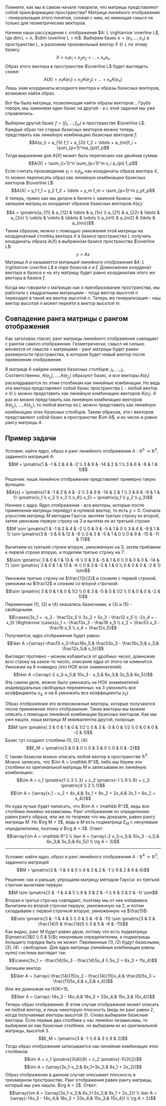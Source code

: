 Помните, как мы в самом начале говорили, что матрицы представляют собой трансформацию пространства? Матрица линейного отображения - генерализация этого понятия, схожая с ним, но имеющая смысл не только для геометрических векторов.

Начнем наши рассуждения с отображения $A: L \rightarrow \overline L$, где $\dim L = n$, $\dim \overline L = m$. Выберем базис $e = (e_1; \ldots; e_n)$ в пространстве $L$, и разложим произвольный вектор $X \in L$ по этому базису
$$X = x_1 e_1 + x_2 e_2 + \ldots + x_n e_n$$
Образ этого вектора в пространстве $\overline L$ будет выглядеть схоже:
$$A(X) = x_1 A(e_1) + x_2A(e_2) + \ldots + x_n A(e_n)$$
Лишь зная координаты исходного вектора и образы базисных векторов, возможно найти образ.

Вот бы была матрица, позволяющая найти образы векторов... Грубо говоря, мы заменяем один базис на другой - а с этой задачей мы уже справлялись.

Выберем другой базис $f = (f_1; \ldots; f_m)$ в пространстве $\overline L$. Каждый образ тех старых базисных векторов можно теперь представить как линейную комбинацию базисных векторов $f$:
$$A(e_i) = a_{1i} f_1 + a_{2i} f_2 + \ldots + a_{mi}f_i = \sum_{p=1}^ma_{pi}f_p$$
Тогда выражение для $A(X)$ может быть переписано как двойная сумма:
$$A(X) = \sum_{i=1}^n \sum_{p=1}^m x_i a_{pi} f_p$$
Если считать произведение $y_i = x_i a_{pi}$ как координаты образа вектора $X$, то можно переписать образ как линейную комбинацию базисных векторов $\overline L$:
$$A(X) = y_1 f_1 + y_2 f_2 + \ldots + y_m f_m = \sum_{p=1}^m y_pf_p$$
А теперь, прямо как мы делали в билете с заменой базиса - мы запишем матриц из координат образов базисных векторов $A(e_i)$:
$$A = \pmatrix{a_{11} & a_{12} & \ldots & a_{1n} \\ a_{21} & a_{22} & \ldots & a_{2n} \\ \vdots & \vdots & \ddots & \vdots \\ a_{m1} & a_{m2} & \ldots & a_{mn}}$$
Таким образом, можно с помощью умножения этой матрицы на координатный столбец вектора $X$ в базисе пространства $L$ получить координаты образа $A(X)$ в выбранном базисе пространства $\overline L$:
$$y = Ax$$
Матрица $A$ и называется *матрицей линейного отображения $A: L \rightarrow \overline L$ в паре базисов $e$ и $f$.* Домножение координат вектора в базисе $e$ на эту матрицу будет равно координатам этого же вектора в базисе $f$.

Когда мы говорили о матрицах как о преобразовании пространства, мы работали с квадратными матрицами - тогда вектор высотой $n$ переходил в такой же вектор высотой $n$. Теперь же генерализация - наш вектор высотой $n$ может перейти в вектор высотой $m$.
## Совпадение ранга матрицы с рангом отображения
Как заголовок гласит, ранг матрицы линейного отображения совпадает с рангом самого отображения. Геометрически, смысл не сильно меняется от смысла с матрицами - ранг матрицы будет равен размерности пространства, в котором будет новый вектор после применения отображения.

В матрице $A$ найдем номера базисных столбцов: $j_1, \ldots, j_r$. Соответственно, $A(e_{j_1}), \ldots, A(e_{j_r})$ образуют базис, и все векторы $A(e_i)$ раскладываются по этим столбикам как линейные комбинации. Но ведь эти вектора представляют собой базис пространства $L$ - любой вектор $x \in L$ можно представить как линейную комбинацию векторов $A(e_i)$. А раз их можно представить как линейную комбинацию векторов $A(e_{j_1}), \ldots, A(e_{j_r})$, то любой вектор из $L$ можно представить как линейную комбинацию этих базисных столбцов. Таким образом, эти $r$ векторов представляют собой базис в пространстве $\im A$, и их число и равно рангу матрицы $A$.
## Пример задачи
Условие: найти ядро, образ и ранг линейного отображения $A: \mathbb R^5 \rightarrow \mathbb R^3$, заданного матрицей $A$:
$$M = \pmatrix{1 & -1 & 2 & 4 & -2 \\ 3 & 9 & -14 & 2 & 1 \\ 3 & 6 & -9 & 1 & 1}$$

Решение: наше линейное отображение представляет примерно такую функцию:
$$A(x) = \pmatrix{1 & -1 & 2 & 4 & -2 \\ 3 & 9 & -14 & 2 & 1 \\ 3 & 6 & -9 & 1 & 1} \pmatrix{x_1 \\ x_2 \\ x_3 \\ x_4\\ x_5} = \pmatrix{y_1 \\ y_2 \\ y_3}$$
Начнем с ядра. Ядро отображения - все векторы, которые после применения матрицы перейдут в нулевой вектор, то есть $y=0$.
Сначала упростим матрицу $M$ методом Гаусса: вычтем третью строку из второй, затем умножим первую строку на $3$ и вычтем ее из третьей строки:
$$M \sim \pmatrix{1 & -1 & 2 & 4 & -2 \\ 0 & 3 & -5 & 1 & 0 \\ 3 & 6 & -9 & 1 & 1} \sim \pmatrix{3 & -3 & 6 & 12 & -6 \\ 0 & 3 & -5 & 1 & 0 \\ 0 & 9 & -15 & -11 & 7}$$
Вычитаем из третьей строки вторую, умноженную на $3$, затем прибавим к первой строке вторую, и поделим третью строку на $7$:
$$\sim \pmatrix{
3 & 0 & 1 & 13 & -6 \\
0 & 3 & -5 & 1 & 0 \\
0 & 0 & 0 & -14 & 7} \sim \pmatrix{
3 & 0 & 1 & 13 & -6 \\
0 & 3 & -5 & 1 & 0 \\
0 & 0 & 0 & -2 & 1} \sim$$
Умножим третью строку на $\frac{13}{2}$ и сложим с первой строкой, умножим на $\frac12$ и сложим со второй строчкой:
$$\sim \pmatrix{
3 & 0 & 1 & 0 & 1/2 \\
0 & 3 & -5 & 0 & 1/2 \\
0 & 0 & 0 & -2 & 1}$$
Переменные $(1)$, $(2)$ и $(4)$ оказались базисными, а $(3)$ и $(5)$ - свободными.
$$\cases{3x_1 = -x_3 - \frac12x_5 \\ 3x_2 = 5x_3 - \frac12 x_5 \\ -2x_4 = -x_5} \Rightarrow \cases{x_1 = -\frac13x_3 - \frac16 x_5 \\ x_2 = \frac53 x_3 - \frac16 x_5 \\ x_4 = \frac12x_5}$$
Получается, ядро отображения будет равно:
$$\ker A  =(\array{-\frac13 x_3-\frac16x_5;& \frac53x_3 - \frac16x_5;& x_3;& \frac12x_5;& x_5})$$
Выглядит противно - можем избавиться от дробных чисел, домножив всю строку на какое-то число, описание ядра от этого не изменится. Умножим на $6$ очевидно (это НОК всех знаменателей):
$$\ker A  =(\array{-2 x_3-x_5;& 10x_3 - x_5;& 6x_3;& 3x_5;& 6x_5})$$
(На самом деле, можно было умножать на НОК знаменателей индивидуальных свободных переменных: на $3$ умножить все коэффициенты $x_3$, и на $6$ умножить все коэффициенты $x_5$)

Образ отображения это всевозможные векторы, которые получаются после применения этого отображения. Такие векторы мы можем описать с помощью линейной комбинации базисных векторов.
Как мы уже нашли, наша матрица $M$ эквивалентна другой, попроще:
$$M \sim \pmatrix{
3 & 0 & 1 & 0 & 1/2 \\
0 & 3 & -5 & 0 & 1/2 \\
0 & 0 & 0 & -2 & 1}$$
Базис тут создают столбики $(1), (2), (4)$:
$$E_M = \pmatrix{3 & 0 & 0 \\ 0 & 3 & 0 \\ 0 & 0 & -2}$$
С таким базисом можно описать любой вектор в пространстве $\mathbb R^3$. Можно записать, что $\im A = \mathbb R^3$, либо мы берем эти столбики из оригинальной матрицы $M$ и записываем их линейную комбинацию:
$$\im A = c_1 \pmatrix{1 \\ 3 \\ 3} + c_2 \pmatrix{-1 \\ 9 \\ 6} + c_3 \pmatrix{4 \\ 2 \\ 1}$$
$$\im A = (\array{x_1 - x_2 + 4x_4;& 3x_1 + 9x_2 + 2x_4;& 3x_1 + 6x_2 + x_4})$$
Но куда лучше будет написать, что $\im A = \mathbb R^3$, ведь все столбики линейно независимы.
Ранг отображения по определению равен рангу образа, или же по теореме что мы доказали, равен рангу матрицы $M$. Но $\rg M = 3$, ведь в $M$ есть подматрица $E_M$ с ненулевым определителем, поэтому и $\rg A = 3$.
Ответ:
$$\array{\im A = \mathbb R^3 \\ \ker A = (\array{-2 x_3-x_5;& 10x_3 - x_5;& 6x_3;& 3x_5;& 6x_5}) \\ \rg A = 3}$$

---
Условие: найти ядро, образ и ранг линейного отображения $A: \mathbb R^4 \rightarrow \mathbb R^3$, заданного матрицей
$$M = \pmatrix{3 & -1 & 4 & 5 \\ 6 & 3 & 2 & -1 \\ 9 & 2 & 6 & 4}$$

Решение: как и раньше, упрощаем матрицу методом Гаусса: из третьей строчки вычитаем первую:
$$M \sim \pmatrix{3 & -1 & 4 & 5 \\ 6 & 3 & 2 & -1 \\ 6 & 3 & 2 & -1} \sim$$
Вторая и третья строчка совпадает, поэтому мы от нее избавимся. Вычитаем из второй строчки первую, умноженную на $2$, и потом складываем с первой строчкой вторую, умноженную на $\frac15$:
$$\sim \pmatrix{3 & -1 & 4 & 5 \\ 0 & 5 & -6 & -11} \sim \pmatrix{3 & 0 & \frac{14}5 & \frac{14}5 \\ 0 & 5 & -6 & -11}$$
Как видно, ранг $M$ будет равен двум, потому что есть подматрица $\pmatrix{3&0 \\ 0 & 5}$с ненулевым определителем, а подматрицы большего порядка быть не может.
Переменные $(1),(2)$ будут базисными, $(3),(4)$ - свободные.
Для ядра матрицы (линейные комбинации равны нулю) система выглядит так:
$$\cases{3x_1 = -\frac{14}5x_3 - \frac{14}5x_4 \\ 5x_2 = 6x_3 + 11x_4}$$
Запишем вектор:
$$\ker A = (\array{-\frac{14}{15}x_3 - \frac{14}{15}x_4;& \frac{6}5x_3 + \frac{11}5x_4;& x_3;& x_4})$$
Или же домножая на НОК=15,
$$\ker A = (\array{-14x_3 - 14x_4;& 18x_3 + 33x_4;& 15x_3;& 15x_4})$$
Теперь образ отображения. В этом случае отображение может описать не любой вектор, а лишь некоторую плоскость (ведь ее ранг равен $2$, когда получаемые векторы высотой $3$). Снова выбираем базисные векторы. Если первые два столбика у нас линейно независимы, то выбираем их как базисные столбики, но выбираем их из оригинальной матрицы, высотой $3$. 
$$E_M = \pmatrix{3 & -1 \\ 6 & 3 \\ 9 & 2}$$
Тогда образ отображения записывается как линейная комбинация этих столбиков:
$$\im A = c_1 \pmatrix{3\\6\\9} + c_2 \pmatrix{-1\\3\\2}$$
$$\im A = (\array{3x_1-x_2;& 6x_1+3x_2;& 9x_1 + 2x_2})$$
Образ отображения в данном случае описывает плоскость в трехмерном пространстве.
Ранг отображения равен рангу матрицы, который мы уже нашли. $\rg A = 2$.
Ответ:
$$\array{\im A = (\array{3x_1-x_2;& 6x_1+3x_2;& 9x_1 + 2x_2}) \\ \ker A = (\array{-14x_3 - 14x_4;& 18x_3 + 33x_4;& 15x_3;& 15x_4}) \\ \rg A = 2}$$
